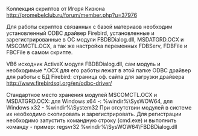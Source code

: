 Коллекция скриптов от Игоря Кизюна http://promebelclub.ru/forum/member.php?u=37976

Для работы скриптов связанных с базой материаов необходим установленный ODBC драйвер Firebird, установленные и зарегистрированные в ОС модули FBDBDialog.dll, MSDATGRD.OCX и MSCOMCTL.OCX, а так же настройка переменных FDBServ, FDBFile и FBCFile в самом скрипте. 

VB6 исходник ActiveX модуля FBDBDialog.dll, сам модуль и необходимые *.OCX для его работы лежат в этой папке
ODBC драйвер для работы с БД Firebird: страница оф. сайта для загрузки драйвера http://www.firebirdsql.org/en/odbc-driver/

Стандартное место хранения модулей MSCOMCTL.OCX и MSDATGRD.OCX:
для Windows x64 -: %windir%\SysWOW64, для Windows x32 - %windir%\System32
При отсутствии модулей в системе их необходимо скопировать и зарегистрировать. Для регистрации необходимо запустить командную строку (cmd.exe) и выполнить команду - пример: regsvr32 %windir%\SysWOW64\FBDBDialog.dll

